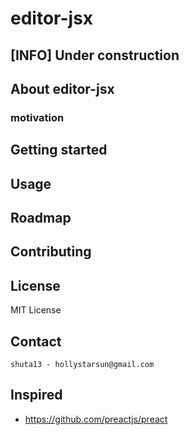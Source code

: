 # editor-jsx

## [INFO] Under construction

## About editor-jsx

### motivation

## Getting started

## Usage

## Roadmap

## Contributing

## License

MIT License

## Contact

`shuta13 - hollystarsun@gmail.com`

## Inspired

- https://github.com/preactjs/preact
<!-- ref. https://github.com/othneildrew/Best-README-Template/blob/master/README.md -->
